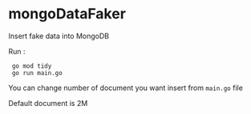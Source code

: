 # mongoDataFaker
Insert fake data into MongoDB



Run :

     go mod tidy
     go run main.go


You can change number of document you want insert from ```main.go``` file

Default document is 2M


